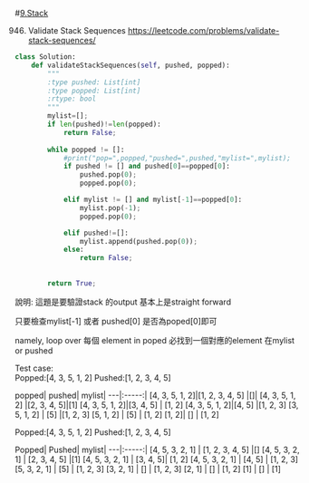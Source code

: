 #[9.Stack](/stack.md)


946. Validate Stack Sequences
https://leetcode.com/problems/validate-stack-sequences/

```python
class Solution:
    def validateStackSequences(self, pushed, popped):
        """
        :type pushed: List[int]
        :type popped: List[int]
        :rtype: bool
        """
        mylist=[];
        if len(pushed)!=len(popped):
            return False;
        
        while popped != []:
            #print("pop=",popped,"pushed=",pushed,"mylist=",mylist);
            if pushed != [] and pushed[0]==popped[0]:
                pushed.pop(0);
                popped.pop(0);

            elif mylist != [] and mylist[-1]==popped[0]:
                mylist.pop(-1);
                popped.pop(0);

            elif pushed!=[]:
                mylist.append(pushed.pop(0));
            else:
                return False;
   
        
        return True;
```    

說明: 這題是要驗證stack 的output  基本上是straight forward

只要檢查mylist[-1] 或者 pushed[0] 是否為poped[0]即可

namely, loop over 每個 element in poped 
必找到一個對應的element 在mylist or pushed


Test case:    
Popped:[4, 3, 5, 1, 2]
Pushed:[1, 2, 3, 4, 5]

popped| pushed| mylist| 
---|:-----:|
[4, 3, 5, 1, 2]|[1, 2, 3, 4, 5] |[]|
[4, 3, 5, 1, 2] |[2, 3, 4, 5]|[1]
[4, 3, 5, 1, 2]|[3, 4, 5] | [1, 2]
[4, 3, 5, 1, 2]|[4, 5] |[1, 2, 3]
[3, 5, 1, 2] | [5] |[1, 2, 3]
[5, 1, 2] | [5] | [1, 2]
[1, 2]| [] | [1, 2]


Popped:[4, 3, 5, 1, 2]
Pushed:[1, 2, 3, 4, 5]

Popped| Pushed| mylist| 
---|:-----:|
[4, 5, 3, 2, 1] | [1, 2, 3, 4, 5] |[]
[4, 5, 3, 2, 1] | [2, 3, 4, 5] |[1]
[4, 5, 3, 2, 1] | [3, 4, 5]| [1, 2]
[4, 5, 3, 2, 1] | [4, 5] | [1, 2, 3]
[5, 3, 2, 1] | [5] | [1, 2, 3]
[3, 2, 1] | [] | [1, 2, 3]
[2, 1] | [] | [1, 2]
[1] | [] | [1]